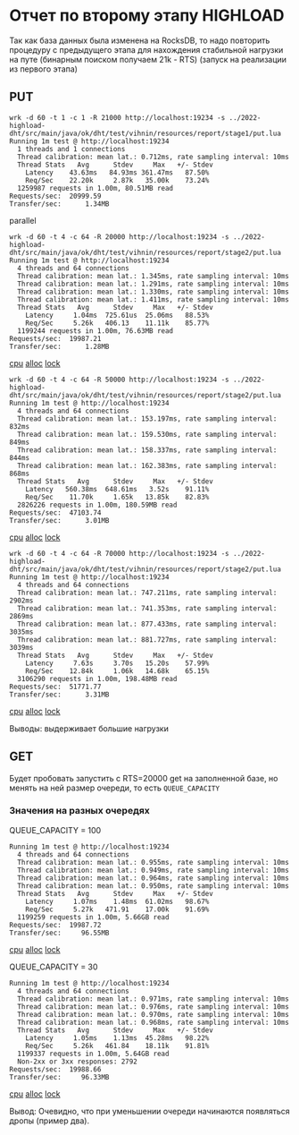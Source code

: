# Отчет по второму этапу HIGHLOAD

Так как база данных была изменена на RocksDB, то надо повторить процедуру с
предыдущего этапа для нахождения стабильной нагрузки на путе (бинарным поиском получаем 21k - RTS)
(запуск на реализации из первого этапа)


## PUT

``` 
wrk -d 60 -t 1 -c 1 -R 21000 http://localhost:19234 -s ../2022-highload-dht/src/main/java/ok/dht/test/vihnin/resources/report/stage1/put.lua
Running 1m test @ http://localhost:19234
  1 threads and 1 connections
  Thread calibration: mean lat.: 0.712ms, rate sampling interval: 10ms
  Thread Stats   Avg      Stdev     Max   +/- Stdev
    Latency    43.63ms   84.93ms 361.47ms   87.50%
    Req/Sec    22.20k     2.87k   35.00k    73.24%
  1259987 requests in 1.00m, 80.51MB read
Requests/sec:  20999.59
Transfer/sec:      1.34MB
```

parallel 

``` 
wrk -d 60 -t 4 -c 64 -R 20000 http://localhost:19234 -s ../2022-highload-dht/src/main/java/ok/dht/test/vihnin/resources/report/stage2/put.lua
Running 1m test @ http://localhost:19234
  4 threads and 64 connections
  Thread calibration: mean lat.: 1.345ms, rate sampling interval: 10ms
  Thread calibration: mean lat.: 1.291ms, rate sampling interval: 10ms
  Thread calibration: mean lat.: 1.330ms, rate sampling interval: 10ms
  Thread calibration: mean lat.: 1.411ms, rate sampling interval: 10ms
  Thread Stats   Avg      Stdev     Max   +/- Stdev
    Latency     1.04ms  725.61us  25.06ms   88.53%
    Req/Sec     5.26k   406.13    11.11k    85.77%
  1199244 requests in 1.00m, 76.63MB read
Requests/sec:  19987.21
Transfer/sec:      1.28MB
```


[cpu](./htmls/t4_c64_R20000_put_cpu.html)
[alloc](./htmls/t4_c64_R20000_put_alloc.html)
[lock](./htmls/t4_c64_R20000_put_lock.html)

``` 
wrk -d 60 -t 4 -c 64 -R 50000 http://localhost:19234 -s ../2022-highload-dht/src/main/java/ok/dht/test/vihnin/resources/report/stage2/put.lua
Running 1m test @ http://localhost:19234
  4 threads and 64 connections
  Thread calibration: mean lat.: 153.197ms, rate sampling interval: 832ms
  Thread calibration: mean lat.: 159.530ms, rate sampling interval: 849ms
  Thread calibration: mean lat.: 158.337ms, rate sampling interval: 844ms
  Thread calibration: mean lat.: 162.383ms, rate sampling interval: 868ms
  Thread Stats   Avg      Stdev     Max   +/- Stdev
    Latency   560.38ms  648.61ms   3.52s    91.11%
    Req/Sec    11.70k     1.65k   13.85k    82.83%
  2826226 requests in 1.00m, 180.59MB read
Requests/sec:  47103.74
Transfer/sec:      3.01MB

```


[cpu](./htmls/t4_c64_R50000_put_cpu.html)
[alloc](./htmls/t4_c64_R50000_put_alloc.html)
[lock](./htmls/t4_c64_R50000_put_lock.html)

``` 
wrk -d 60 -t 4 -c 64 -R 70000 http://localhost:19234 -s ../2022-highload-dht/src/main/java/ok/dht/test/vihnin/resources/report/stage2/put.lua
Running 1m test @ http://localhost:19234
  4 threads and 64 connections
  Thread calibration: mean lat.: 747.211ms, rate sampling interval: 2902ms
  Thread calibration: mean lat.: 741.353ms, rate sampling interval: 2869ms
  Thread calibration: mean lat.: 877.433ms, rate sampling interval: 3035ms
  Thread calibration: mean lat.: 881.727ms, rate sampling interval: 3039ms
  Thread Stats   Avg      Stdev     Max   +/- Stdev
    Latency     7.63s     3.70s   15.20s    57.99%
    Req/Sec    12.84k     1.06k   14.68k    65.15%
  3106290 requests in 1.00m, 198.48MB read
Requests/sec:  51771.77
Transfer/sec:      3.31MB
```


[cpu](./htmls/t4_c64_R70000_put_cpu.html)
[alloc](./htmls/t4_c64_R70000_put_alloc.html)
[lock](./htmls/t4_c64_R70000_put_lock.html)

Выводы: выдерживает большие нагрузки

## GET

Будет пробовать запустить с RTS=20000 get на заполненной базе, но менять на ней размер очереди,
то есть `QUEUE_CAPACITY`

### Значения на разных очередях

QUEUE_CAPACITY = 100

``` 
Running 1m test @ http://localhost:19234
  4 threads and 64 connections
  Thread calibration: mean lat.: 0.955ms, rate sampling interval: 10ms
  Thread calibration: mean lat.: 0.949ms, rate sampling interval: 10ms
  Thread calibration: mean lat.: 0.964ms, rate sampling interval: 10ms
  Thread calibration: mean lat.: 0.950ms, rate sampling interval: 10ms
  Thread Stats   Avg      Stdev     Max   +/- Stdev
    Latency     1.07ms    1.48ms  61.02ms   98.67%
    Req/Sec     5.27k   471.91    17.00k    91.69%
  1199259 requests in 1.00m, 5.66GB read
Requests/sec:  19987.72
Transfer/sec:     96.55MB
```


[cpu](./htmls/t4_c64_R20000_get_cpu.html)
[alloc](./htmls/t4_c64_R20000_get_alloc.html)
[lock](./htmls/t4_c64_R20000_get_lock.html)


QUEUE_CAPACITY = 30

``` 
Running 1m test @ http://localhost:19234
  4 threads and 64 connections
  Thread calibration: mean lat.: 0.971ms, rate sampling interval: 10ms
  Thread calibration: mean lat.: 0.976ms, rate sampling interval: 10ms
  Thread calibration: mean lat.: 0.970ms, rate sampling interval: 10ms
  Thread calibration: mean lat.: 0.968ms, rate sampling interval: 10ms
  Thread Stats   Avg      Stdev     Max   +/- Stdev
    Latency     1.05ms    1.13ms  45.28ms   98.22%
    Req/Sec     5.26k   461.84    18.11k    91.81%
  1199337 requests in 1.00m, 5.64GB read
  Non-2xx or 3xx responses: 2792
Requests/sec:  19988.66
Transfer/sec:     96.33MB
```

[cpu](./htmls/t4_c64_R20001_get_cpu.html)
[alloc](./htmls/t4_c64_R20001_get_alloc.html)
[lock](./htmls/t4_c64_R20001_get_lock.html)

Вывод: Очевидно, что при уменьшении очереди начинаются появляться дропы (пример два).


